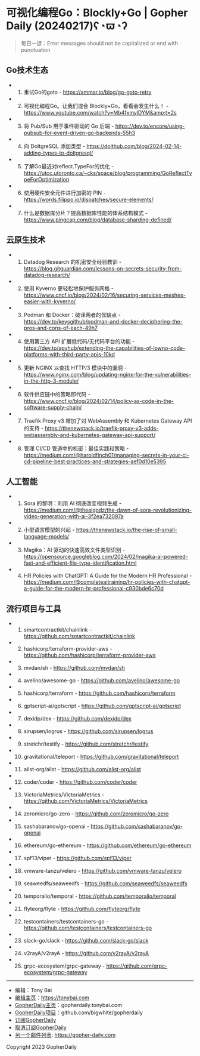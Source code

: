 # 可视化编程Go：Blockly+Go | Gopher Daily (20240217)ʕ◔ϖ◔ʔ

>每日一谚：Error messages should not be capitalized or end with punctuation

## Go技术生态


- 1. 重试Go的goto - https://ammar.io/blog/go-goto-retry

- 2. 可视化编程Go。让我们混合 Blockly+Go，看看会发生什么！ - https://www.youtube.com/watch?v=Mb4fxmylDYM&amp;t=2s

- 3. 将 Pub/Sub 用于事件驱动的 Go 后端 - https://dev.to/encore/using-pubsub-for-event-driven-go-backends-55h3

- 4. 向 DoltgreSQL 添加类型 - https://dolthub.com/blog/2024-02-14-adding-types-to-doltgresql/

- 5. 了解Go最近对reflect.TypeFor的优化 - https://utcc.utoronto.ca/~cks/space/blog/programming/GoReflectTypeForOptimization

- 6. 使用硬件安全元件进行加密的 PIN - https://words.filippo.io/dispatches/secure-elements/

- 7. 什么是数据库分片？提高数据库性能的体系结构模式 - https://www.pingcap.com/blog/database-sharding-defined/


## 云原生技术


- 1. Datadog Research 的机密安全经验教训 - https://blog.gitguardian.com/lessons-on-secrets-security-from-datadog-research/

- 2. 使用 Kyverno 更轻松地保护服务网格 - https://www.cncf.io/blog/2024/02/16/securing-services-meshes-easier-with-kyverno/

- 3. Podman 和 Docker：破译两者的优缺点 - https://dev.to/keysgithub/podman-and-docker-deciphering-the-pros-and-cons-of-each-49h7

- 4. 使用第三方 API 扩展低代码/无代码平台的功能 - https://dev.to/apyhub/extending-the-capabilities-of-lowno-code-platforms-with-third-party-apis-10kd

- 5. 更新 NGINX 以查找 HTTP/3 模块中的漏洞 - https://www.nginx.com/blog/updating-nginx-for-the-vulnerabilities-in-the-http-3-module/

- 6. 软件供应链中的策略即代码 - https://www.cncf.io/blog/2024/02/14/policy-as-code-in-the-software-supply-chain/

- 7. Traefik Proxy v3 增加了对 WebAssembly 和 Kubernetes Gateway API 的支持 - https://thenewstack.io/traefik-proxy-v3-adds-webassembly-and-kubernetes-gateway-api-support/

- 8. 管理 CI/CD 管道中的机密：最佳实践和策略 - https://medium.com/@haroldfinch01/managing-secrets-in-your-ci-cd-pipeline-best-practices-and-strategies-aef0d10e5395


## 人工智能


- 1. Sora 的黎明：利用 AI 彻底改变视频生成 - https://medium.com/@theaigodz/the-dawn-of-sora-revolutionizing-video-generation-with-ai-3f2ea732097a

- 2. 小型语言模型的兴起 - https://thenewstack.io/the-rise-of-small-language-models/

- 3. Magika：AI 驱动的快速高效文件类型识别 - https://opensource.googleblog.com/2024/02/magika-ai-powered-fast-and-efficient-file-type-identification.html

- 4. HR Policies with ChatGPT: A Guide for the Modern HR Professional - https://medium.com/@completeaitraining/hr-policies-with-chatgpt-a-guide-for-the-modern-hr-professional-c930bde6c70d


## 流行项目与工具


- 1. smartcontractkit/chainlink - https://github.com/smartcontractkit/chainlink

- 2. hashicorp/terraform-provider-aws - https://github.com/hashicorp/terraform-provider-aws

- 3. mvdan/sh - https://github.com/mvdan/sh

- 4. avelino/awesome-go - https://github.com/avelino/awesome-go

- 5. hashicorp/terraform - https://github.com/hashicorp/terraform

- 6. gptscript-ai/gptscript - https://github.com/gptscript-ai/gptscript

- 7. dexidp/dex - https://github.com/dexidp/dex

- 8. sirupsen/logrus - https://github.com/sirupsen/logrus

- 9. stretchr/testify - https://github.com/stretchr/testify

- 10. gravitational/teleport - https://github.com/gravitational/teleport

- 11. alist-org/alist - https://github.com/alist-org/alist

- 12. coder/coder - https://github.com/coder/coder

- 13. VictoriaMetrics/VictoriaMetrics - https://github.com/VictoriaMetrics/VictoriaMetrics

- 14. zeromicro/go-zero - https://github.com/zeromicro/go-zero

- 15. sashabaranov/go-openai - https://github.com/sashabaranov/go-openai

- 16. ethereum/go-ethereum - https://github.com/ethereum/go-ethereum

- 17. spf13/viper - https://github.com/spf13/viper

- 18. vmware-tanzu/velero - https://github.com/vmware-tanzu/velero

- 19. seaweedfs/seaweedfs - https://github.com/seaweedfs/seaweedfs

- 20. temporalio/temporal - https://github.com/temporalio/temporal

- 21. flyteorg/flyte - https://github.com/flyteorg/flyte

- 22. testcontainers/testcontainers-go - https://github.com/testcontainers/testcontainers-go

- 23. slack-go/slack - https://github.com/slack-go/slack

- 24. v2rayA/v2rayA - https://github.com/v2rayA/v2rayA

- 25. grpc-ecosystem/grpc-gateway - https://github.com/grpc-ecosystem/grpc-gateway


----

- 编辑：Tony Bai
- [编辑主页](https://tonybai.com)：https://tonybai.com
- [GopherDaily主页](https://gopherdaily.tonybai.com)：gopherdaily.tonybai.com
- [GopherDaily项目](https://github.com/bigwhite/gopherdaily)：github.com/bigwhite/gopherdaily
- [订阅GopherDaily](https://gopherdaily.tonybai.com/subscribe)
- [取消订阅GopherDaily](https://gopherdaily.tonybai.com/unsubscribe)
- [另一个邮件列表](https://gopher-daily.com): https://gopher-daily.com

Copyright 2023 GopherDaily
